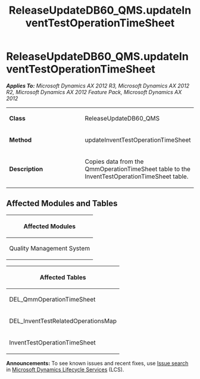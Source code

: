 ﻿---
title: ReleaseUpdateDB60_QMS.updateInventTestOperationTimeSheet
TOCTitle: ReleaseUpdateDB60_QMS.updateInventTestOperationTimeSheet
ms:assetid: 488bb6ad-de84-7cf2-cf96-7f861fc3f273
ms:mtpsurl: https://msdn.microsoft.com/en-us/library/JJ685336(v=AX.60)
ms:contentKeyID: 49708044
ms.date: 05/18/2015
mtps_version: v=AX.60
---

# ReleaseUpdateDB60\_QMS.updateInventTestOperationTimeSheet 


_**Applies To:** Microsoft Dynamics AX 2012 R3, Microsoft Dynamics AX 2012 R2, Microsoft Dynamics AX 2012 Feature Pack, Microsoft Dynamics AX 2012_

<table>
<colgroup>
<col style="width: 50%" />
<col style="width: 50%" />
</colgroup>
<tbody>
<tr class="odd">
<td><p><strong>Class</strong></p></td>
<td><p>ReleaseUpdateDB60_QMS</p></td>
</tr>
<tr class="even">
<td><p><strong>Method</strong></p></td>
<td><p>updateInventTestOperationTimeSheet</p></td>
</tr>
<tr class="odd">
<td><p><strong>Description</strong></p></td>
<td><p>Copies data from the QmmOperationTimeSheet table to the InventTestOperationTimeSheet table.</p></td>
</tr>
</tbody>
</table>


## Affected Modules and Tables

<table>
<colgroup>
<col style="width: 100%" />
</colgroup>
<thead>
<tr class="header">
<th><p>Affected Modules</p></th>
</tr>
</thead>
<tbody>
<tr class="odd">
<td><p>Quality Management System</p></td>
</tr>
</tbody>
</table>


<table>
<colgroup>
<col style="width: 100%" />
</colgroup>
<thead>
<tr class="header">
<th><p>Affected Tables</p></th>
</tr>
</thead>
<tbody>
<tr class="odd">
<td><p>DEL_QmmOperationTimeSheet</p></td>
</tr>
<tr class="even">
<td><p>DEL_InventTestRelatedOperationsMap</p></td>
</tr>
<tr class="odd">
<td><p>InventTestOperationTimeSheet</p></td>
</tr>
</tbody>
</table>

  
**Announcements:** To see known issues and recent fixes, use [Issue search](http://go.microsoft.com/fwlink/?linkid=389258) in [Microsoft Dynamics Lifecycle Services](http://go.microsoft.com/fwlink/?linkid=306505) (LCS).


